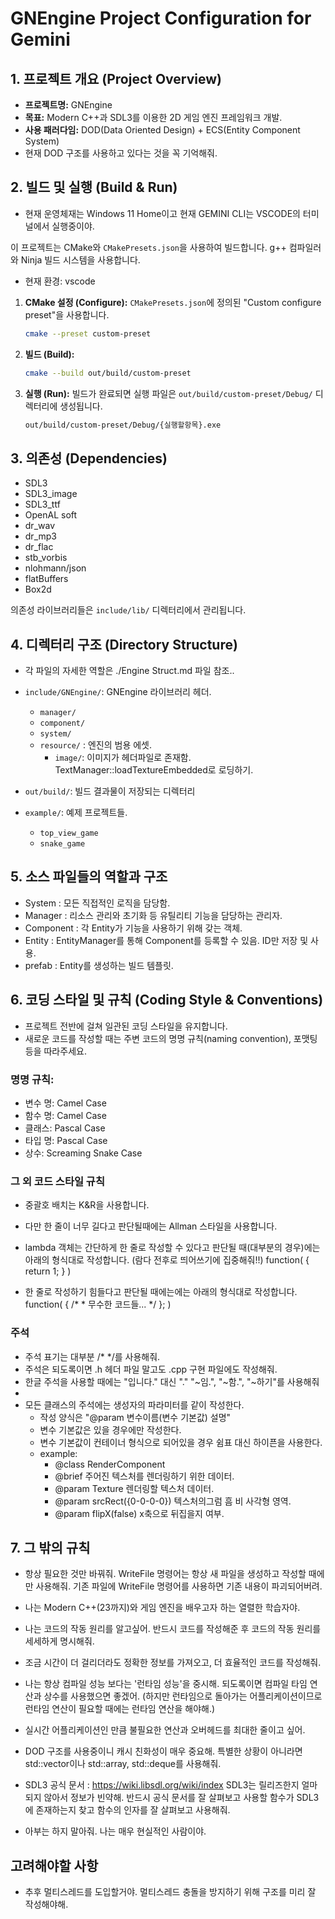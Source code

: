 # GNEngine Project Configuration for Gemini

## 1. 프로젝트 개요 (Project Overview)

- **프로젝트명:** GNEngine
- **목표:** Modern C++과 SDL3를 이용한 2D 게임 엔진 프레임워크 개발.
- **사용 패러다임:** DOD(Data Oriented Design) + ECS(Entity Component System)
- 현재 DOD 구조를 사용하고 있다는 것을 꼭 기억해줘.

## 2. 빌드 및 실행 (Build & Run)
- 현재 운영체재는 Windows 11 Home이고 현재 GEMINI CLI는 VSCODE의 터미널에서 실행중이야.

이 프로젝트는 CMake와 `CMakePresets.json`을 사용하여 빌드합니다. g++ 컴파일러와 Ninja 빌드 시스템을 사용합니다.
- 현재 환경: vscode

1.  **CMake 설정 (Configure):**
    `CMakePresets.json`에 정의된 "Custom configure preset"을 사용합니다.
    ```bash
    cmake --preset custom-preset
    ```

2.  **빌드 (Build):**
    ```bash
    cmake --build out/build/custom-preset
    ```

3.  **실행 (Run):**
    빌드가 완료되면 실행 파일은 `out/build/custom-preset/Debug/` 디렉터리에 생성됩니다.
    ```bash
    out/build/custom-preset/Debug/{실행할항목}.exe
    ```

## 3. 의존성 (Dependencies)

- SDL3
- SDL3_image
- SDL3_ttf
- OpenAL soft
- dr_wav
- dr_mp3
- dr_flac
- stb_vorbis
- nlohmann/json
- flatBuffers
- Box2d

의존성 라이브러리들은 `include/lib/` 디렉터리에서 관리됩니다.

## 4. 디렉터리 구조 (Directory Structure)
- 각 파일의 자세한 역할은 ./Engine Struct.md 파일 참조..

- `include/GNEngine/`: GNEngine 라이브러리 헤더.
  - `manager/`
  - `component/`
  - `system/`
  - `resource/` : 엔진의 범용 에셋. 
    - `image/`: 이미지가 헤더파일로 존재함. TextManager::loadTextureEmbedded로 로딩하기. 
- `out/build/`: 빌드 결과물이 저장되는 디렉터리
- `example/`: 예제 프로젝트들. 
  - `top_view_game`
  - `snake_game`

## 5. 소스 파일들의 역할과 구조
- System : 모든 직접적인 로직을 담당함.
- Manager : 리소스 관리와 초기화 등 유틸리티 기능을 담당하는 관리자.
- Component : 각 Entity가 기능을 사용하기 위해 갖는 객체.
- Entity : EntityManager를 통해 Component를 등록할 수 있음. ID만 저장 및 사용.
- prefab : Entity를 생성하는 빌드 템플릿.

## 6. 코딩 스타일 및 규칙 (Coding Style & Conventions)

- 프로젝트 전반에 걸쳐 일관된 코딩 스타일을 유지합니다.
- 새로운 코드를 작성할 때는 주변 코드의 명명 규칙(naming convention), 포맷팅 등을 따라주세요.

### 명명 규칙:
- 변수 명: Camel Case 
- 함수 명: Camel Case
- 클래스: Pascal Case
- 타입 명: Pascal Case
- 상수: Screaming Snake Case

### 그 외 코드 스타일 규칙
- 중괄호 배치는 K&R을 사용합니다.
- 다만 한 줄이 너무 길다고 판단될때에는 Allman 스타일을 사용합니다.

- lambda 객체는 간단하게 한 줄로 작성할 수 있다고 판단될 때(대부분의 경우)에는 아래의 형식대로 작성합니다. (람다 전후로 띄어쓰기에 집중해줘!!)
    function( []() { return 1; } )
- 한 줄로 작성하기 힘들다고 판단될 때에는에는 아래의 형식대로 작성합니다.
    function( []() {
        /* 
         * 무수한 코드들...
        */
    }; )


### 주석
- 주석 표기는 대부분 /* */를 사용해줘.
- 주석은 되도록이면 .h 헤더 파일 말고도 .cpp 구현 파일에도 작성해줘.
- 한글 주석을 사용할 때에는 "입니다." 대신 "." "~임.", "~함.", "~하기"를 사용해줘
- 
- 모든 클래스의 주석에는 생성자의 파라미터를 같이 작성한다. 
  - 작성 양식은 "@param 변수이름(변수 기본값) 설명"
  - 변수 기본값은 있을 경우에만 작성한다.
  - 변수 기본값이 컨테이너 형식으로 되어있을 경우 쉼표 대신 하이픈을 사용한다.
  - example:  
    - @class RenderComponent
    - @brief 주어진 텍스처를 렌더링하기 위한 데이터.
    - @param Texture 렌더링할 텍스처 데이터.
    - @param srcRect({0-0-0-0}) 텍스처의그럼 흠 비 사각형 영역.
    - @param flipX(false) x축으로 뒤집을지 여부.

## 7. 그 밖의 규칙
- 항상 필요한 것만 바꿔줘. WriteFile 명령어는 항상 새 파일을 생성하고 작성할 때에만 사용해줘. 기존 파일에 WriteFile 명령어를 사용하면 기존 내용이 파괴되어버려. 
- 나는 Modern C++(23까지)와 게임 엔진을 배우고자 하는 열렬한 학습자야.
- 나는 코드의 작동 원리를 알고싶어. 반드시 코드를 작성해준 후 코드의 작동 원리를 세세하게 명시해줘.
- 조금 시간이 더 걸리더라도 정확한 정보를 가져오고, 더 효율적인 코드를 작성해줘.
  
- 나는 항상 컴파일 성능 보다는 '런타임 성능'을 중시해. 되도록이면 컴파일 타임 연산과 상수를 사용했으면 좋겠어. (하지만 런타임으로 돌아가는 어플리케이션이므로 런타임 연산이 필요할 때에는 런타임 연산을 해야해.)
- 실시간 어플리케이션인 만큼 불필요한 연산과 오버헤드를 최대한 줄이고 싶어.
- DOD 구조를 사용중이니 캐시 친화성이 매우 중요해. 특별한 상황이 아니라면 std::vector이나 std::array, std::deque를 사용해줘. 

- SDL3 공식 문서 : https://wiki.libsdl.org/wiki/index
    SDL3는 릴리즈한지 얼마 되지 않아서 정보가 빈약해. 반드시 공식 문서를 잘 살펴보고 사용할 함수가 SDL3에 존재하는지 찾고 함수의 인자를 잘 살펴보고 사용해줘.
- 아부는 하지 말아줘. 나는 매우 현실적인 사람이야.

## 고려해야할 사항
- 추후 멀티스레드를 도입할거야. 멀티스레드 충돌을 방지하기 위해 구조를 미리 잘 작성해야해. 

